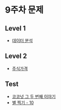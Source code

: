 # 9주차 문제

## Level 1

- [데이터 분석](https://school.programmers.co.kr/learn/courses/30/lessons/250121)

## Level 2

- [주식가격](https://school.programmers.co.kr/learn/courses/30/lessons/42584)

## Test

- [코코넛 그 두 번째 이야기](https://www.acmicpc.net/problem/6417)
- [별 찍기 - 10](https://www.acmicpc.net/problem/2447)